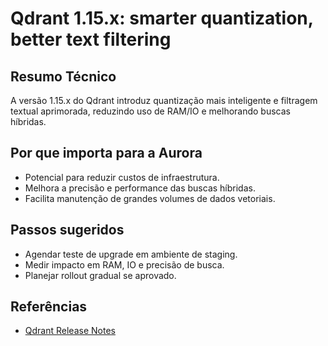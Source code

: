 # Qdrant 1.15.x: smarter quantization, better text filtering

## Resumo Técnico
A versão 1.15.x do Qdrant introduz quantização mais inteligente e filtragem textual aprimorada, reduzindo uso de RAM/IO e melhorando buscas híbridas.

## Por que importa para a Aurora
- Potencial para reduzir custos de infraestrutura.
- Melhora a precisão e performance das buscas híbridas.
- Facilita manutenção de grandes volumes de dados vetoriais.

## Passos sugeridos
- Agendar teste de upgrade em ambiente de staging.
- Medir impacto em RAM, IO e precisão de busca.
- Planejar rollout gradual se aprovado.

## Referências
- [Qdrant Release Notes](https://github.com/qdrant/qdrant/releases)
